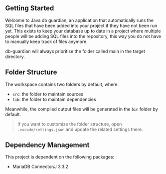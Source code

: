 ## Getting Started

Welcome to Java db guardian, an application that automatically runs the SQL files that have been added into your project if they have not been run yet.
This exists to keep your database up to date in a project where multiple people will be adding SQL files into the repository, this way you do not have to manually keep track of files anymore.

db-guardian will always prioritise the folder called main in the target directory.

## Folder Structure

The workspace contains two folders by default, where:

- `src`: the folder to maintain sources
- `lib`: the folder to maintain dependencies

Meanwhile, the compiled output files will be generated in the `bin` folder by default.

> If you want to customize the folder structure, open `.vscode/settings.json` and update the related settings there.

## Dependency Management

This project is dependent on the following packages:
- MariaDB Connector/J 3.3.2
